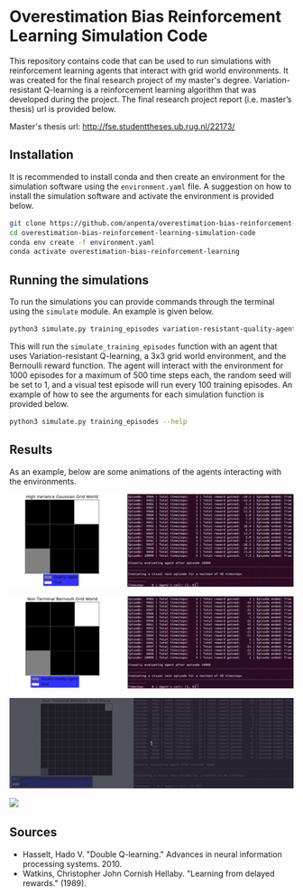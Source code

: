 # Overestimation Bias Reinforcement Learning Simulation Code

This repository contains code that can be used to run simulations with reinforcement learning agents that interact with grid world environments. It was created for the final research project of my master's degree. Variation-resistant Q-learning is a reinforcement learning algorithm that was developed during the project. The final research project report (i.e. master’s thesis) url is provided below.

Master's thesis url: http://fse.studenttheses.ub.rug.nl/22173/


## Installation

It is recommended to install conda and then create an environment for the simulation software using the ```environment.yaml``` file. A suggestion on how to install the simulation software and activate the environment is provided below.

```bash
git clone https://github.com/anpenta/overestimation-bias-reinforcement-learning-simulation-code.git
cd overestimation-bias-reinforcement-learning-simulation-code
conda env create -f environment.yaml
conda activate overestimation-bias-reinforcement-learning
```

## Running the simulations

To run the simulations you can provide commands through the terminal using the ```simulate``` module. An example is given below.

```bash
python3 simulate.py training_episodes variation-resistant-quality-agent grid-world bernoulli 3 1000 500 1 100
```
This will run the ```simulate_training_episodes``` function with an agent that uses Variation-resistant Q-learning, a 3x3 grid world environment, and the Bernoulli reward function. The agent will interact with the environment for 1000 episodes for a maximum of 500 time steps each, the random seed will be set to 1, and a visual test episode will run every 100 training episodes. An example of how to see the arguments for each simulation function is provided below.

```bash
python3 simulate.py training_episodes --help
```

## Results

As an example, below are some animations of the agents interacting with the environments.

![](./animations/quality-agent-high-variance-gaussian-grid-world.gif)




![](./animations/double-quality-agent-non-terminal-bernoulli-grid-world.gif)




![](./animations/variation-resistant-quality-network-agent-bernoulli-grid-world.gif)




![](./animations/quality-network-agent-package-grid-world.gif)

## Sources
* Hasselt, Hado V. "Double Q-learning." Advances in neural information processing systems. 2010.
* Watkins, Christopher John Cornish Hellaby. "Learning from delayed rewards." (1989).
